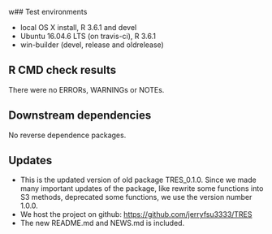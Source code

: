 w## Test environments
* local OS X install, R 3.6.1 and devel
* Ubuntu 16.04.6 LTS (on travis-ci), R 3.6.1
* win-builder (devel, release and oldrelease)

## R CMD check results
There were no ERRORs, WARNINGs or NOTEs. 

## Downstream dependencies
No reverse dependence packages.

## Updates
* This is the updated version of old package TRES_0.1.0. Since we made many important updates of the package, like rewrite some functions into S3 methods, deprecated some functions, we use the version number 1.0.0.
* We host the project on github: https://github.com/jerryfsu3333/TRES
* The new README.md and NEWS.md is included.
